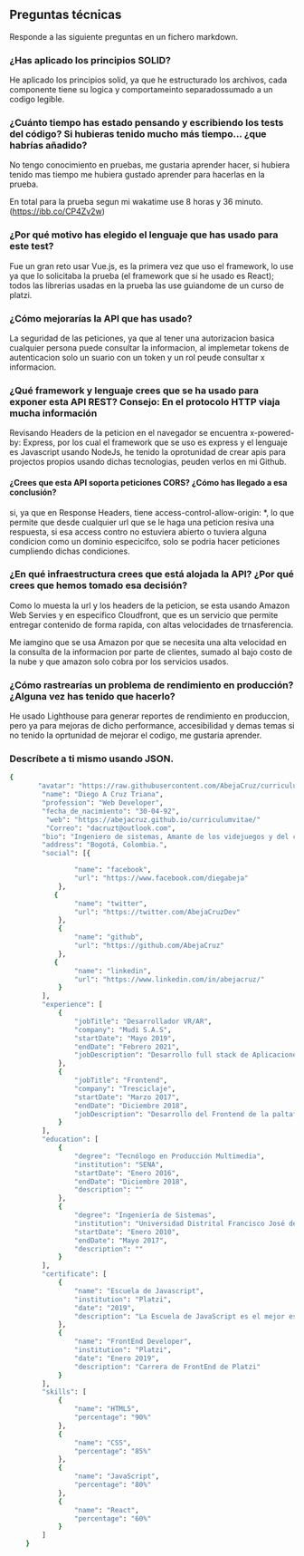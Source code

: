 ## Preguntas técnicas

Responde a las siguiente preguntas en un fichero markdown.

### ¿Has aplicado los principios SOLID?

He aplicado los principios solid, ya que he estructurado los archivos, cada componente tiene su logica y comportameinto separadossumado a un codigo legible.

### ¿Cuánto tiempo has estado pensando y escribiendo los tests del código? Si hubieras tenido mucho más tiempo... ¿que habrías añadido?

No tengo conocimiento en pruebas, me gustaria aprender hacer, si hubiera tenido mas tiempo me hubiera gustado aprender para hacerlas en la prueba.

En total para la prueba segun mi wakatime use 8 horas y 36 minuto. (https://ibb.co/CP4Zv2w)

### ¿Por qué motivo has elegido el lenguaje que has usado para este test?

Fue un gran reto usar Vue.js, es la primera vez que uso el framework, lo use ya que lo solicitaba la prueba (el framework que si he usado es React); todos las librerias usadas en la prueba las use guiandome de un curso de platzi.

### ¿Cómo mejorarías la API que has usado?

La seguridad de las peticiones, ya que al tener una autorizacion basica cualquier persona puede consultar la informacion, al implemetar tokens de autenticacion solo un suario con un token y un rol peude consultar x informacion.

### ¿Qué framework y lenguaje crees que se ha usado para exponer esta API REST? Consejo: En el protocolo HTTP viaja mucha información

Revisando Headers de la peticion en el navegador se encuentra x-powered-by: Express, por los cual el framework que se uso es express y el lenguaje es Javascript usando NodeJs, he tenido la oprotunidad de crear apis para projectos propios usando dichas tecnologias, peuden verlos en mi Github.

#### ¿Crees que esta API soporta peticiones CORS? ¿Cómo has llegado a esa conclusión?

si, ya que en Response Headers, tiene access-control-allow-origin: \*, lo que permite que desde cualquier url que se le haga una peticion resiva una respuesta, si esa access contro no estuviera abierto o tuviera alguna condicion como un dominio especicifco, solo se podria hacer peticiones cumpliendo dichas condiciones.

### ¿En qué infraestructura crees que está alojada la API? ¿Por qué crees que hemos tomado esa decisión?

Como lo muesta la url y los headers de la peticion, se esta usando Amazon Web Servies y en especifico Cloudfront, que es un servicio que permite entregar contenido de forma rapida, con altas velocidades de trnasferencia.

Me iamgino que se usa Amazon por que se necesita una alta velocidad en la consulta de la informacion por parte de clientes, sumado al bajo costo de la nube y que amazon solo cobra por los servicios usados.

### ¿Cómo rastrearías un problema de rendimiento en producción? ¿Alguna vez has tenido que hacerlo?

He usado Lighthouse para generar reportes de rendimiento en produccion, pero ya para mejoras de dicho performance, accesibilidad y demas temas si no tenido la oprtunidad de mejorar el codigo, me gustaria aprender.

### Descríbete a ti mismo usando JSON.

```bash
{
       "avatar": "https://raw.githubusercontent.com/AbejaCruz/curriculumvitae/main/avatar.jpg",
        "name": "Diego A Cruz Triana",
        "profession": "Web Developer",
        "fecha_de_nacimiento": "30-04-92",
         "web": "https://abejacruz.github.io/curriculumvitae/"
         "Correo": "dacruzt@outlook.com",
        "bio": "Ingeniero de sistemas, Amante de los videjuegos y del constante aprendizaje.",
        "address": "Bogotá, Colombia.",
        "social": [{

                "name": "facebook",
                "url": "https://www.facebook.com/diegabeja"
            },
           {
                "name": "twitter",
                "url": "https://twitter.com/AbejaCruzDev"
            },
            {
                "name": "github",
                "url": "https://github.com/AbejaCruz"
            },
           {
                "name": "linkedin",
                "url": "https://www.linkedin.com/in/abejacruz/"
            }
        ],
        "experience": [
            {
                "jobTitle": "Desarrollador VR/AR",
                "company": "Mudi S.A.S",
                "startDate": "Mayo 2019",
                "endDate": "Febrero 2021",
                "jobDescription": "Desarrollo full stack de Aplicaciones de realidad amentada para la web, aplicaciones de VR para dispositivos y landing pages."
            },
            {
                "jobTitle": "Frontend",
                "company": "Tresciclaje",
                "startDate": "Marzo 2017",
                "endDate": "Diciembre 2018",
                "jobDescription": "Desarrollo del Frontend de la paltaforma Tresciclaje."
            }
        ],
        "education": [
            {
                "degree": "Tecnólogo en Producción Multimedia",
                "institution": "SENA",
                "startDate": "Enero 2016",
                "endDate": "Diciembre 2018",
                "description": ""
            },
            {
                "degree": "Ingeniería de Sistemas",
                "institution": "Universidad Distrital Francisco José de Caldas",
                "startDate": "Enero 2010",
                "endDate": "Mayo 2017",
                "description": ""
            }
        ],
        "certificate": [
            {
                "name": "Escuela de Javascript",
                "institution": "Platzi",
                "date": "2019",
                "description": "La Escuela de JavaScript es el mejor esfuerzo de blended education, educación online y presencial para especializarte en desarrollo Full Stack con JavaScript. "
            },
            {
                "name": "FrontEnd Developer",
                "institution": "Platzi",
                "date": "Enero 2019",
                "description": "Carrera de FrontEnd de Platzi"
            }
        ],
        "skills": [
            {
                "name": "HTML5",
                "percentage": "90%"
            },
            {
                "name": "CSS",
                "percentage": "85%"
            },
            {
                "name": "JavaScript",
                "percentage": "80%"
            },
            {
                "name": "React",
                "percentage": "60%"
            }
        ]
    }

```
